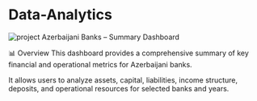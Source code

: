 # Data-Analytics
![project](https://github.com/user-attachments/assets/bbf4c8e1-50fd-4afa-ae10-eacd9b15e57c)
Azerbaijani Banks – Summary Dashboard

📊 Overview
This dashboard provides a comprehensive summary of key financial and operational metrics for Azerbaijani banks. 

It allows users to analyze assets, capital, liabilities, income structure, deposits, and operational resources for selected banks and years.
